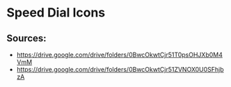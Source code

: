 # Speed Dial Icons

## Sources:
- https://drive.google.com/drive/folders/0BwcOkwtCjr51T0psOHJXb0M4VmM
- https://drive.google.com/drive/folders/0BwcOkwtCjr51ZVNOX0U0SFhjbzA

